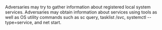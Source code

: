 Adversaries may try to gather information about registered local system services. Adversaries may obtain information about services using tools as well as OS utility commands such as sc query, tasklist /svc, systemctl --type=service, and net start.